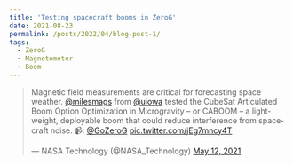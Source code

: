 ```yaml
---
title: 'Testing spacecraft booms in ZeroG'
date: 2021-08-23
permalink: /posts/2022/04/blog-post-1/
tags:
  - ZeroG
  - Magnetometer
  - Boom
---
```



<blockquote class="twitter-tweet" data-conversation="none" data-theme="light"><p lang="en" dir="ltr">Magnetic field measurements are critical for forecasting space weather. <a href="https://twitter.com/milesmags?ref_src=twsrc%5Etfw">@milesmags</a> from <a href="https://twitter.com/uiowa?ref_src=twsrc%5Etfw">@uiowa</a> tested the CubeSat Articulated Boom Option Optimization in Microgravity – or CABOOM – a lightweight, deployable boom that could reduce interference from spacecraft noise. 📹: <a href="https://twitter.com/GoZeroG?ref_src=twsrc%5Etfw">@GoZeroG</a> <a href="https://t.co/jEg7mncy4T">pic.twitter.com/jEg7mncy4T</a></p>&mdash; NASA Technology (@NASA_Technology) <a href="https://twitter.com/NASA_Technology/status/1392601540154863620?ref_src=twsrc%5Etfw">May 12, 2021</a></blockquote> <script async src="https://platform.twitter.com/widgets.js" charset="utf-8"></script>